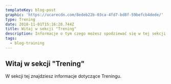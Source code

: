 ```yaml
---
templateKey: blog-post
graphic: 'https://ucarecdn.com/8edeb22b-03ca-4fd7-bd8f-59befcb4dede/'
type: Trening
date: 2018-11-01T15:16:28.744Z
title: Witaj w sekcji "Trening"
description: Informacje o tym czego możesz spodziewać się w tej sekcji.
tags:
  - blog-training
---
```

## Witaj w sekcji "Trening"

W sekcji tej znajdziesz informacje dotyczące Treningu.
